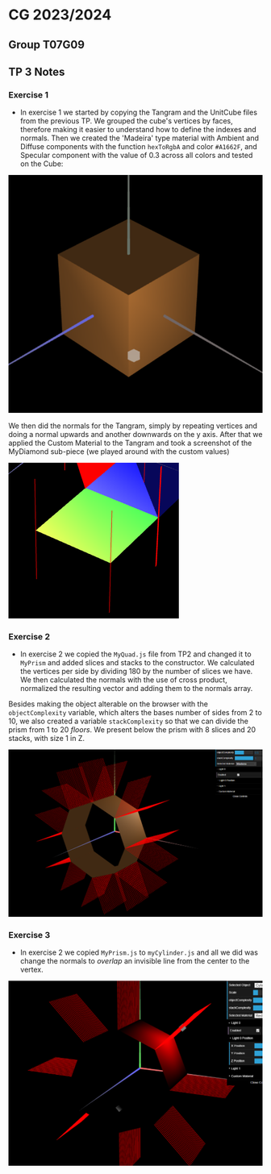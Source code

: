 # CG 2023/2024

## Group T07G09

## TP 3 Notes


### Exercise 1
- In exercise 1 we started by copying the Tangram and the UnitCube files from the previous TP.
We grouped the cube's vertices by faces, therefore making it easier to understand how to define the indexes and normals.
Then we created the 'Madeira' type material with Ambient and Diffuse components with the function `hexToRgbA` and color `#A1662F`, and Specular component with the value of 0.3 across all colors and tested on the Cube:

![alt text](./screenshots/cg-t07g09-tp3-1.png)

We then did the normals for the Tangram, simply by repeating vertices and doing a normal upwards and another downwards on the y axis. After that we applied the Custom Material to the Tangram and took a screenshot of the MyDiamond sub-piece (we played around with the custom values)

![alt text](./screenshots/cg-t07g09-tp3-2.png)

### Exercise 2

- In exercise 2 we copied the `MyQuad.js` file from TP2 and changed it to `MyPrism` and added slices and stacks to the constructor. We calculated the vertices per side by dividing 180 by the number of slices we have.
We then calculated the normals with the use of cross product, normalized the resulting vector and adding them to the normals array.

Besides making the object alterable on the browser with the `objectComplexity` variable, which alters the bases number of sides from 2 to 10, we also created a variable `stackComplexity` so that we can divide the prism from 1 to 20 *floors*. We present below the prism with 8 slices and 20 stacks, with size 1 in Z.

![alt text](./screenshots/cg-t07g09-tp3-3.png)

### Exercise 3

- In exercise 2 we copied `MyPrism.js` to `myCylinder.js` and all we did was change the normals to *overlap* an invisible line from the center to the vertex.

![alt text](./screenshots/cg-t07g09-tp3-4.png)